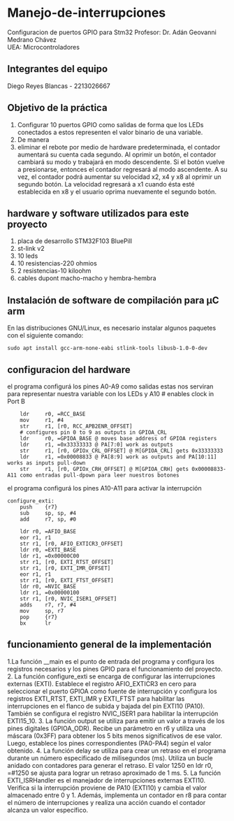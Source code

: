 # Manejo-de-interrupciones
Configuracion de puertos GPIO para Stm32 
Profesor: Dr. Adán Geovanni Medrano Chávez  
UEA: Microcontroladores
## Integrantes del equipo 
Diego Reyes Blancas - 2213026667
## Objetivo de la práctica
1. Configurar 10 puertos GPIO como salidas de forma que los LEDs conectados a estos representen el valor binario de una variable.
2. De manera
3. eliminar el rebote por medio de hardware
predeterminada, el contador aumentará su cuenta cada segundo. Al
oprimir un botón, el contador cambiará su modo y trabajará en modo
descendente. Si el botón vuelve a presionarse, entonces el contador
regresará al modo ascendente. A su vez, el contador podrá aumentar su
velocidad x2, x4 y x8 al oprimir un segundo botón. La velocidad regresará
a x1 cuando ésta esté establecida en x8 y el usuario oprima nuevamente
el segundo botón.
## hardware y software utilizados para este proyecto
1. placa de desarrollo STM32F103 BluePill
2. st-link v2
3. 10 leds
4. 10 resistencias-220 ohmios
5. 2 resistencias-10 kiloohm
6. cables dupont macho-macho y hembra-hembra
## Instalación de software de compilación para µC arm
En las distribuciones GNU/Linux, es necesario instalar algunos paquetes con el siguiente comando:
````
sudo apt install gcc-arm-none-eabi stlink-tools libusb-1.0-0-dev
````
## configuracion del hardware
el programa configurá los pines A0-A9 como salidas estas nos serviran para representar nuestra variable con los LEDs  y A10 # enables clock in Port B
````
    ldr     r0, =RCC_BASE
    mov     r1, #4
    str     r1, [r0, RCC_APB2ENR_OFFSET]
    # configures pin 0 to 9 as outputs in GPIOA_CRL
    ldr     r0, =GPIOA_BASE @ moves base address of GPIOA registers
    ldr     r1, =0x33333333 @ PA[7:0] work as outputs
    str     r1, [r0, GPIOx_CRL_OFFSET] @ M[GPIOA_CRL] gets 0x33333333
    ldr     r1, =0x00008833 @ PA[8:9] work as outputs and PA[10:11] works as inputs pull-down
    str     r1, [r0, GPIOx_CRH_OFFSET] @ M[GPIOA_CRH] gets 0x00008833-A11 como entradas pull-dpown para leer nuestros botones
````
el programa configurá los pines A10-A11 para activar la interrupción 
````
configure_exti:
    push    {r7}
    sub     sp, sp, #4
    add     r7, sp, #0
    
    ldr r0, =AFIO_BASE
    eor r1, r1
    str r1, [r0, AFIO_EXTICR3_OFFSET]
    ldr r0, =EXTI_BASE
    ldr r1, =0x00000C00
    str r1, [r0, EXTI_RTST_OFFSET]
    str r1, [r0, EXTI_IMR_OFFSET]
    eor r1, r1
    str r1, [r0, EXTI_FTST_OFFSET]
    ldr r0, =NVIC_BASE
    ldr r1, =0x00000100
    str r1, [r0, NVIC_ISER1_OFFSET]  
    adds    r7, r7, #4
    mov     sp, r7
    pop     {r7}
    bx      lr
````
## funcionamiento general de la implementación
1.La función __main es el punto de entrada del programa y configura los registros necesarios y los pines GPIO para el funcionamiento del proyecto.
2. La función configure_exti se encarga de configurar las interrupciones externas (EXTI). Establece el registro AFIO_EXTICR3 en cero para seleccionar el puerto GPIOA como fuente de interrupción y configura los registros EXTI_RTST, EXTI_IMR y EXTI_FTST para habilitar las interrupciones en el flanco de subida y bajada del pin EXTI10 (PA10). También se configura el registro NVIC_ISER1 para habilitar la interrupción EXTI15_10.
3. La función output se utiliza para emitir un valor a través de los pines digitales (GPIOA_ODR). Recibe un parámetro en r6 y utiliza una máscara (0x3FF) para obtener los 5 bits menos significativos de ese valor. Luego, establece los pines correspondientes (PA0-PA4) según el valor obtenido.
4. La función delay se utiliza para crear un retraso en el programa durante un número especificado de milisegundos (ms). Utiliza un bucle anidado con contadores para generar el retraso. El valor 1250 en ldr r0, =#1250 se ajusta para lograr un retraso aproximado de 1 ms.
5. La función EXTI_ISRHandler es el manejador de interrupciones externas EXTI10. Verifica si la interrupción proviene de PA10 (EXTI10) y cambia el valor almacenado entre 0 y 1. Además, implementa un contador en r8 para contar el número de interrupciones y realiza una acción cuando el contador alcanza un valor específico.
